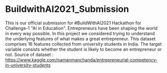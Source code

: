 # BuildwithAI2021_Submission
This is our official submission for #BuildWithAI2021 Hackathon for Challenge-1 "AI in Education".  Entrepreneurs have been shaping the world in every way possible. In this project we considered trying to understand the underlying features of what makes a great entrepreneur. This dataset comprises 16 features collected from university students in India. The target variable consists whether the student is likely to become an entrepreneur or not.  Source of dataset : https://www.kaggle.com/namanmanchanda/entrepreneurial-competency-in-university-students
